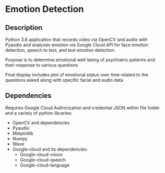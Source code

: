 # Emotion Detection


## Description
Python 3.6 application that records video via OpenCV and audio with Pyaudio and analyzes emotion via Google Cloud API for face emotion detection, speech to text, and text emotion detection. 

Purpose is to determine emotional well-being of psychiatric patients and their response to various questions

Final display includes plot of emotional status over time related to the questions asked along with specific facial and audio data

## Dependencies
Requires Google Cloud Authorization and credential JSON within file folder and a variety of python libraries:
- OpenCV and dependencies
- Pyaudio
- Matplotlib
- Numpy
- Wave
- Google-cloud and its dependencies:
	- Google-cloud-vision
  - Google-cloud-speech
  - Google-cloud-language
